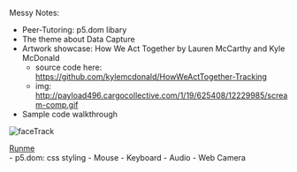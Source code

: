 Messy Notes:
    
- Peer-Tutoring: p5.dom libary
- The theme about Data Capture
- Artwork showcase: How We Act Together by Lauren McCarthy and Kyle McDonald 
    - source code here: https://github.com/kylemcdonald/HowWeActTogether-Tracking
    - img: http://payload496.cargocollective.com/1/19/625408/12229985/scream-comp.gif
- Sample code walkthrough

![faceTrack](https://github.com/AUAP/AP2018/blob/master/class04/faceTrack.gif)

[Runme](https://rawgit.com/AUAP/AP2018/master/class04/sketch04/index.html)    
    - p5.dom: css styling
    - Mouse
    - Keyboard
    - Audio
    - Web Camera
    
